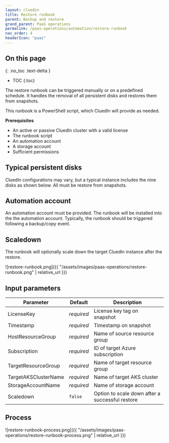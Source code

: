 ```yaml
---
layout: cluedin
title: Restore runbook
parent: Backup and restore
grand_parent: PaaS operations
permalink: /paas-operations/automation/restore-runbook
nav_order: 4
headerIcon: "paas"
---
```

## On this page
{: .no_toc .text-delta }
- TOC
{:toc}

The restore runbook can be triggered manually or on a predefined schedule. It handles the removal of all persistent disks and restores them from snapshots.

This runbook is a PowerShell script, which CluedIn will provide as needed.

**Prerequisites**

- An active or passive CluedIn cluster with a valid license
- The runbook script
- An automation account
- A storage account
- Sufficient permissions

## Typical persistent disks

CluedIn configurations may vary, but a typical instance includes the nine disks as shown below. All must be restore from snapshots.

## Automation account

An automation account must be provided. The runbook will be installed into the the automation account. Typically, the runbook should be triggered following a backup/copy event.

## Scaledown

The runbook will optionally scale down the target CluedIn instance after the restore.

![restore-runbook.png]({{ "/assets/images/paas-operations/restore-runbook.png" | relative_url }})

## Input parameters

| Parameter | Default | Description |
|--|--|--|
| LicenseKey | _required_ | License key tag on snapshot |
| Timestamp | _required_ | Timestamp on snapshot |
| HostResourceGroup | _required_ | Name of source resource group |
| Subscription | _required_ | ID of target Azure subscription |
| TargetResourceGroup | _required_ | Name of target resource group |
| TargetAKSClusterName | _required_ | Name of target AKS cluster |
| StorageAccountName | _required_ | Name of storage account |
| Scaledown | `false` | Option to scale down after a successful restore |

## Process

![restore-runbook-process.png]({{ "/assets/images/paas-operations/restore-runbook-process.png" | relative_url }})